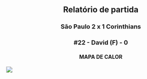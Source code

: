 <h2 style="text-align: center;">Relatório de partida</h3>

<h3 style="text-align: center;">São Paulo 2 x 1 Corinthians</h3>

<h3 style="text-align: center;">#22 - David (F) - 0</h3>

<h4 style="text-align: center;">MAPA DE CALOR</h3>
<img src=heatmaps/11067371_840291.png>